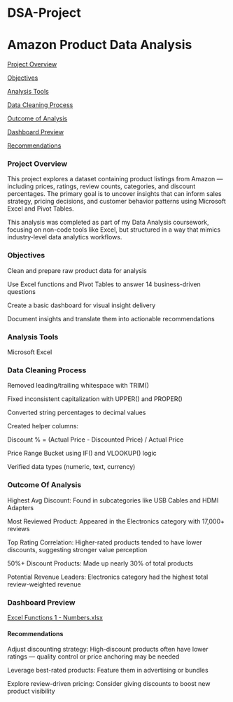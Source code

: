 # DSA-Project

# Amazon Product Data Analysis

[Project Overview](#Project-Overview)

[Objectives](#Objectives)

[Analysis Tools](#Analysis-Tools)

[Data Cleaning Process](#Data-Cleaning-Process)

[Outcome of Analysis](#Outcome-of-Analysis)

[Dashboard Preview](#Dashboard-Preview)

[Recommendations](#Recommendations)

### Project Overview 
This project explores a dataset containing product listings from Amazon — including prices, ratings, review counts, categories, and discount percentages. The primary goal is to uncover insights that can inform sales strategy, pricing decisions, and customer behavior patterns using Microsoft Excel and Pivot Tables.

This analysis was completed as part of my Data Analysis coursework, focusing on non-code tools like Excel, but structured in a way that mimics industry-level data analytics workflows.

### Objectives
Clean and prepare raw product data for analysis

Use Excel functions and Pivot Tables to answer 14 business-driven questions

Create a basic dashboard for visual insight delivery

Document insights and translate them into actionable recommendations


### Analysis Tools
Microsoft Excel 

### Data Cleaning Process
Removed leading/trailing whitespace with TRIM()

Fixed inconsistent capitalization with UPPER() and PROPER()

Converted string percentages to decimal values

Created helper columns:

Discount % = (Actual Price - Discounted Price) / Actual Price

Price Range Bucket using IF() and VLOOKUP() logic

Verified data types (numeric, text, currency)

### Outcome Of Analysis
Highest Avg Discount: Found in subcategories like USB Cables and HDMI Adapters

Most Reviewed Product: Appeared in the Electronics category with 17,000+ reviews

Top Rating Correlation: Higher-rated products tended to have lower discounts, suggesting stronger value perception

50%+ Discount Products: Made up nearly 30% of total products

Potential Revenue Leaders: Electronics category had the highest total review-weighted revenue

### Dashboard Preview


[Excel Functions 1 - Numbers.xlsx](https://github.com/user-attachments/files/20879182/Excel.Functions.1.-.Numbers.xlsx)


#### Recommendations
Adjust discounting strategy: High-discount products often have lower ratings — quality control or price anchoring may be needed

Leverage best-rated products: Feature them in advertising or bundles

Explore review-driven pricing: Consider giving discounts to boost new product visibility

